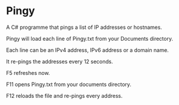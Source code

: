 # Pingy
A C# programme that pings a list of IP addresses or hostnames.

Pingy will load each line of Pingy.txt from your Documents directory.

Each line can be an IPv4 address, IPv6 address or a domain name.

It re-pings the addresses every 12 seconds.

F5 refreshes now.

F11 opens Pingy.txt from your documents directory.

F12 reloads the file and re-pings every address.
